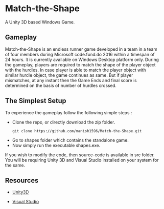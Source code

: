 # Match-the-Shape
  A Unity 3D based Windows Game.
 
## Gameplay 
  Match-the-Shape is an endless runner game developed in a team in a team of four members during Microsoft code.fund.do 2016 within a timespan of 24 hours. It is currently available on Windows Desktop platform only. During the gameplay, players are required to match the shape of the player object with the hurdles. In case player is able to match the player object with similar hurdle object, the game continues as same. But if player mismatches, at any instant then the Game Ends and final score is determined on the basis of number of hurdles crossed.
  
## The Simplest Setup
   To experience the gameplay follow the following simple steps :
   
   * Clone the repo, or directly download the zip folder. 
      ```
      git clone https://github.com/manish1596/Match-the-Shape.git
      ```
   * Go to shapes folder which contains the standalone game.
   * Now simply run the executable shapes.exe.
   
If you wish to modify the code, then source-code is available in src folder. You will be requiring Unity 3D and Visual Studio installed on your system for the same.

## Resources
  * [Unity3D](https://unity3d.com)
  
  * [Visual Studio](https://www.visualstudio.com/downloads/)
